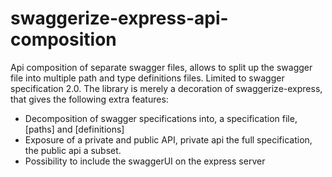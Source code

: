 # swaggerize-express-api-composition

Api composition of separate swagger files, allows to split up the swagger file into multiple path and type definitions files.
Limited to swagger specification 2.0. The library is merely a decoration of swaggerize-express, that gives the following extra features:


- Decomposition of swagger specifications into, a specification file, [paths] and [definitions]
- Exposure of a private and public API, private api the full specification, the public api a subset.
- Possibility to include the swaggerUI on the express server 



